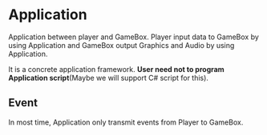 # Application 

Application between player and GameBox. Player input data to GameBox by using Application and GameBox output Graphics and Audio by using Application.

It is a concrete application framework. **User need not to program Application script**(Maybe we will support C# script for this). 

## Event

In most time, Application only transmit events from Player to GameBox.